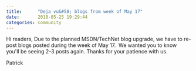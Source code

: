 ```yaml
---
title:      "Deja vu&#58; blogs from week of May 17"
date:       2010-05-25 19:29:44
categories: community
---
```

Hi readers, Due to the planned MSDN/TechNet blog upgrade, we have to re-post blogs posted during the week of May 17.  We wanted you to know you'll be seeing 2-3 posts again. Thanks for your patience with us. 

Patrick
